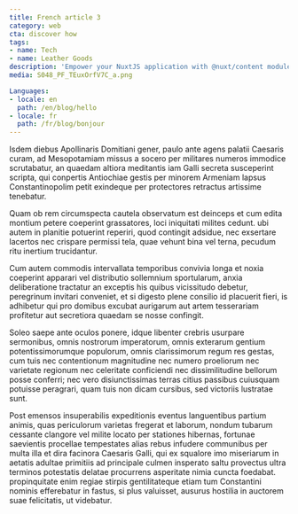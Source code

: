 ```yaml
---
title: French article 3
category: web
cta: discover how
tags:
- name: Tech
- name: Leather Goods
description: 'Empower your NuxtJS application with @nuxt/content module: write in a content/ directory and fetch your Markdown, JSON, YAML and CSV files through a MongoDB like API, acting as a Git-based Headless CMS.'
media: S048_PF_TEuxOrfV7C_a.png

Languages:
- locale: en
  path: /en/blog/hello
- locale: fr
  path: /fr/blog/bonjour
---
```


Isdem diebus Apollinaris Domitiani gener, paulo ante agens palatii Caesaris curam, ad Mesopotamiam missus a socero per militares numeros immodice scrutabatur, an quaedam altiora meditantis iam Galli secreta susceperint scripta, qui conpertis Antiochiae gestis per minorem Armeniam lapsus Constantinopolim petit exindeque per protectores retractus artissime tenebatur.

Quam ob rem circumspecta cautela observatum est deinceps et cum edita montium petere coeperint grassatores, loci iniquitati milites cedunt. ubi autem in planitie potuerint reperiri, quod contingit adsidue, nec exsertare lacertos nec crispare permissi tela, quae vehunt bina vel terna, pecudum ritu inertium trucidantur.

Cum autem commodis intervallata temporibus convivia longa et noxia coeperint apparari vel distributio sollemnium sportularum, anxia deliberatione tractatur an exceptis his quibus vicissitudo debetur, peregrinum invitari conveniet, et si digesto plene consilio id placuerit fieri, is adhibetur qui pro domibus excubat aurigarum aut artem tesserariam profitetur aut secretiora quaedam se nosse confingit.

Soleo saepe ante oculos ponere, idque libenter crebris usurpare sermonibus, omnis nostrorum imperatorum, omnis exterarum gentium potentissimorumque populorum, omnis clarissimorum regum res gestas, cum tuis nec contentionum magnitudine nec numero proeliorum nec varietate regionum nec celeritate conficiendi nec dissimilitudine bellorum posse conferri; nec vero disiunctissimas terras citius passibus cuiusquam potuisse peragrari, quam tuis non dicam cursibus, sed victoriis lustratae sunt.

Post emensos insuperabilis expeditionis eventus languentibus partium animis, quas periculorum varietas fregerat et laborum, nondum tubarum cessante clangore vel milite locato per stationes hibernas, fortunae saevientis procellae tempestates alias rebus infudere communibus per multa illa et dira facinora Caesaris Galli, qui ex squalore imo miseriarum in aetatis adultae primitiis ad principale culmen insperato saltu provectus ultra terminos potestatis delatae procurrens asperitate nimia cuncta foedabat. propinquitate enim regiae stirpis gentilitateque etiam tum Constantini nominis efferebatur in fastus, si plus valuisset, ausurus hostilia in auctorem suae felicitatis, ut videbatur.
